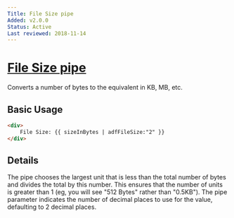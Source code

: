 ```yaml
---
Title: File Size pipe
Added: v2.0.0
Status: Active
Last reviewed: 2018-11-14
---
```


# [File Size pipe](../../../lib/core/src/lib/pipes/file-size.pipe.ts "Defined in file-size.pipe.ts")

Converts a number of bytes to the equivalent in KB, MB, etc.

## Basic Usage

<!-- {% raw %} -->

```HTML
<div>
    File Size: {{ sizeInBytes | adfFileSize:"2" }}
</div>
```

<!-- {% endraw %} -->

## Details

The pipe chooses the largest unit that is less than the total number of bytes and
divides the total by this number. This ensures that the number of units is greater
than 1 (eg, you will see "512 Bytes" rather than "0.5KB"). The pipe parameter indicates
the number of decimal places to use for the value, defaulting to 2 decimal places.
